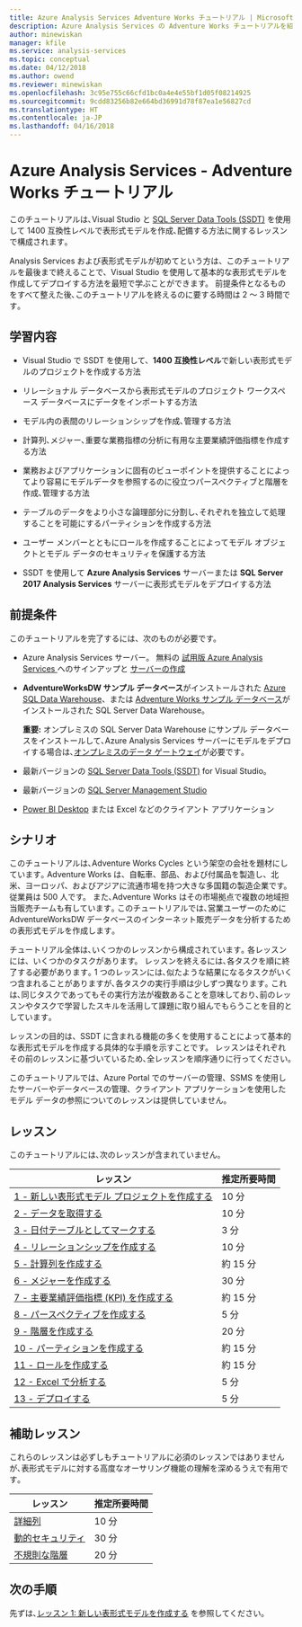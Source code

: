 ```yaml
---
title: Azure Analysis Services Adventure Works チュートリアル | Microsoft Docs
description: Azure Analysis Services の Adventure Works チュートリアルを紹介します｡
author: minewiskan
manager: kfile
ms.service: analysis-services
ms.topic: conceptual
ms.date: 04/12/2018
ms.author: owend
ms.reviewer: minewiskan
ms.openlocfilehash: 3c95e755c66cfd1bc0a4e4e55bf1d05f08214925
ms.sourcegitcommit: 9cdd83256b82e664bd36991d78f87ea1e56827cd
ms.translationtype: HT
ms.contentlocale: ja-JP
ms.lasthandoff: 04/16/2018
---
```

# <a name="azure-analysis-services---adventure-works-tutorial"></a>Azure Analysis Services - Adventure Works チュートリアル

このチュートリアルは､Visual Studio と [SQL Server Data Tools (SSDT)](https://docs.microsoft.com/sql/ssdt/download-sql-server-data-tools-ssdt) を使用して 1400 互換性レベルで表形式モデルを作成､配備する方法に関するレッスンで構成されます｡  

Analysis Services および表形式モデルが初めてという方は、このチュートリアルを最後まで終えることで、Visual Studio を使用して基本的な表形式モデルを作成してデプロイする方法を最短で学ぶことができます。 前提条件となるものをすべて整えた後､このチュートリアルを終えるのに要する時間は 2 ～ 3 時間です｡  
  
## <a name="what-you-learn"></a>学習内容   
  
-   Visual Studio で SSDT を使用して、**1400 互換性レベル**で新しい表形式モデルのプロジェクトを作成する方法
  
-   リレーショナル データベースから表形式モデルのプロジェクト ワークスペース データベースにデータをインポートする方法  
  
-   モデル内の表間のリレーションシップを作成､管理する方法  
  
-   計算列､メジャー､重要な業務指標の分析に有用な主要業績評価指標を作成する方法  
  
-   業務およびアプリケーションに固有のビューポイントを提供することによってより容易にモデルデータを参照するのに役立つパースペクティブと階層を作成､管理する方法  
  
-   テーブルのデータをより小さな論理部分に分割し､それぞれを独立して処理することを可能にするパーティションを作成する方法  
  
-   ユーザー メンバーとともにロールを作成することによってモデル オブジェクトとモデル データのセキュリティを保護する方法  
  
-   SSDT を使用して **Azure Analysis Services** サーバーまたは **SQL Server 2017 Analysis Services** サーバーに表形式モデルをデプロイする方法  
  
## <a name="prerequisites"></a>前提条件  
このチュートリアルを完了するには、次のものが必要です。  
  
-   Azure Analysis Services サーバー。 無料の [試用版 Azure Analysis Services ](https://azure.microsoft.com/services/analysis-services/) へのサインアップと [サーバーの作成](../analysis-services-create-server.md) 

-   **AdventureWorksDW サンプル データベース**がインストールされた [Azure SQL Data Warehouse](../../sql-data-warehouse/create-data-warehouse-portal.md)、または [Adventure Works サンプル データベース](https://github.com/Microsoft/sql-server-samples/releases/tag/adventureworks)がインストールされた SQL Server Data Warehouse。

    **重要:** オンプレミスの SQL Server Data Warehouse にサンプル データベースをインストールして､Azure Analysis Services サーバーにモデルをデプロイする場合は､[オンプレミスのデータ ゲートウェイ](../analysis-services-gateway.md)が必要です｡

-   最新バージョンの [SQL Server Data Tools (SSDT)](https://msdn.microsoft.com/library/mt204009.aspx) for Visual Studio。

-   最新バージョンの [SQL Server Management Studio](https://docs.microsoft.com/sql/ssms/download-sql-server-management-studio-ssms)    

-   [Power BI Desktop](https://powerbi.microsoft.com/desktop/) または Excel などのクライアント アプリケーション 

## <a name="scenario"></a>シナリオ  
このチュートリアルは､Adventure Works Cycles という架空の会社を題材にしています｡ Adventure Works は、自転車、部品、および付属品を製造し、北米、ヨーロッパ、およびアジアに流通市場を持つ大きな多国籍の製造企業です。 従業員は 500 人です。 また､Adventure Works はその市場拠点で複数の地域担当販売チームも有しています｡ このチュートリアルでは､営業ユーザーのために AdventureWorksDW データベースのインターネット販売データを分析するための表形式モデルを作成します｡  
  
チュートリアル全体は､いくつかのレッスンから構成されています｡ 各レッスンには、いくつかのタスクがあります。 レッスンを終えるには､各タスクを順に終了する必要があります｡ 1 つのレッスンには､似たような結果になるタスクがいくつ含まれることがありますが､各タスクの実行手順は少しずつ異なります｡ これは､同じタスクであってもその実行方法が複数あることを意味しており､前のレッスンやタスクで学習したスキルを活用して課題に取り組んでもらうことを目的としています｡  
  
レッスンの目的は、SSDT に含まれる機能の多くを使用することによって基本的な表形式モデルを作成する具体的な手順を示すことです。 レッスンはそれぞれその前のレッスンに基づいているため､全レッスンを順序通りに行ってください｡
  
このチュートリアルでは、Azure Portal でのサーバーの管理、SSMS を使用したサーバーやデータベースの管理、クライアント アプリケーションを使用したモデル データの参照についてのレッスンは提供していません。 


## <a name="lessons"></a>レッスン  
このチュートリアルには､次のレッスンが含まれていません｡  
  
|レッスン|推定所要時間|  
|----------|------------------------------|  
|[1 - 新しい表形式モデル プロジェクトを作成する](../tutorials/aas-lesson-1-create-a-new-tabular-model-project.md)|10 分|  
|[2 - データを取得する](../tutorials/aas-lesson-2-get-data.md)|10 分|  
|[3 - 日付テーブルとしてマークする](../tutorials/aas-lesson-3-mark-as-date-table.md)|3 分|  
|[4 - リレーションシップを作成する](../tutorials/aas-lesson-4-create-relationships.md)|10 分|  
|[5 - 計算列を作成する](../tutorials/aas-lesson-5-create-calculated-columns.md)|約 15 分|
|[6 - メジャーを作成する](../tutorials/aas-lesson-6-create-measures.md)|30 分|  
|[7 - 主要業績評価指標 (KPI) を作成する](../tutorials/aas-lesson-7-create-key-performance-indicators.md)|約 15 分|  
|[8 - パースペクティブを作成する](../tutorials/aas-lesson-8-create-perspectives.md)|5 分|  
|[9 - 階層を作成する](../tutorials/aas-lesson-9-create-hierarchies.md)|20 分|  
|[10 - パーティションを作成する](../tutorials/aas-lesson-10-create-partitions.md)|約 15 分|  
|[11 - ロールを作成する](../tutorials/aas-lesson-11-create-roles.md)|約 15 分|  
|[12 - Excel で分析する](../tutorials/aas-lesson-12-analyze-in-excel.md)|5 分| 
|[13 - デプロイする](../tutorials/aas-lesson-13-deploy.md)|5 分|  
  
## <a name="supplemental-lessons"></a>補助レッスン  
これらのレッスンは必ずしもチュートリアルに必須のレッスンではありませんが､表形式モデルに対する高度なオーサリング機能の理解を深めるうえで有用です｡  
  
|レッスン|推定所要時間|  
|----------|------------------------------|  
|[詳細列](../tutorials/aas-supplemental-lesson-detail-rows.md)|10 分|
|[動的セキュリティ](../tutorials/aas-supplemental-lesson-dynamic-security.md)|30 分|
|[不規則な階層](../tutorials/aas-supplemental-lesson-ragged-hierarchies.md)|20 分| 

  
## <a name="next-steps"></a>次の手順  
先ずは､[レッスン 1: 新しい表形式モデルを作成する](../tutorials/aas-lesson-1-create-a-new-tabular-model-project.md) を参照してください｡  
  
  
  

